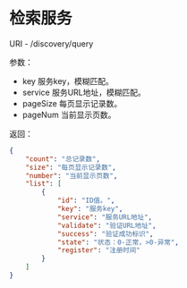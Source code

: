 # 检索服务

URI - /discovery/query

参数：
- key 服务key，模糊匹配。
- service 服务URL地址，模糊匹配。
- pageSize 每页显示记录数。
- pageNum 当前显示页数。

返回：
```json
{
    "count": "总记录数",
    "size": "每页显示记录数",
    "number": "当前显示页数",
    "list": [
        {
            "id": "ID值。",
            "key": "服务key",
            "service": "服务URL地址",
            "validate": "验证URL地址",
            "success": "验证成功标识",
            "state": "状态：0-正常，>0-异常",
            "register": "注册时间"
        }
    ]
}
```
